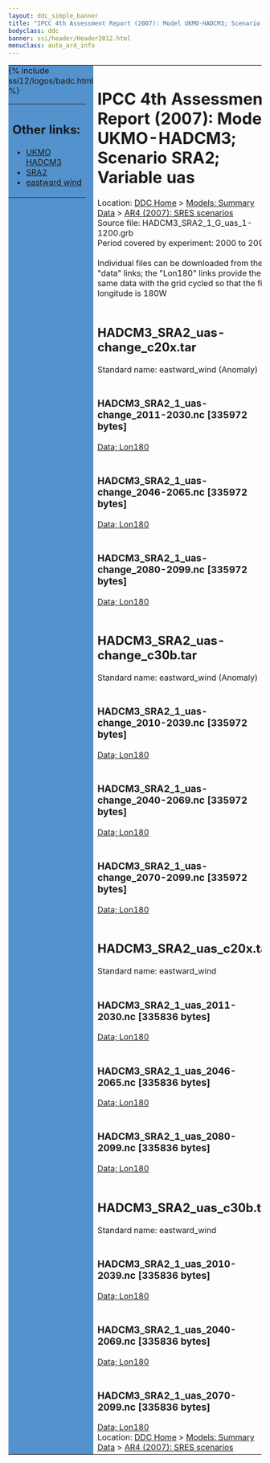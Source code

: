 ```yaml
---
layout: ddc_simple_banner
title: "IPCC 4th Assessment Report (2007): Model UKMO-HADCM3; Scenario SRA2; Variable uas"
bodyclass: ddc
banner: ssi/header/Header2012.html
menuclass: auto_ar4_info
---
```



<table width="100%" border="0" cellspacing="0" cellpadding="0" style="border-collapse: collapse;">
<tr style="margin:0;padding:0;border:0;">
<td style="margin:0;padding:0;border:0;height:1pt;width:150pt;background:#5492CD;" valign="top" >

<div id="lh-col2" class="auto_ar4_info">
<table class="menumain" bgcolor="#5492CD" cellspacing="0" width="100%" border="0">
<tr><td>
<h2> Other links:</h2>
<ul>
<li><a href="/auto/ar4/model-UKMO-HADCM3.html">UKMO<br/>HADCM3</a></li>
<li><a href="/auto/ar4/scenario-SRA2.html">SRA2</a></li>
<li><a href="/auto/ar4/var-eastward_wind.html">eastward wind</a></li>
</ul>
</td></tr>
{% include ssi12/logos/badc.html %}
</table>
</div>
</td>
<td><h1>IPCC 4th Assessment Report (2007): Model UKMO-HADCM3; Scenario SRA2; Variable uas</h1>

<!-- Breadcrumb1 -->
<div id="breadcrumb1" align="left">
Location: <a href="/index.html">DDC Home</a> > <a href="/sim/gcm_clim/">Models: Summary Data</a>
> <a href="/sim/gcm_clim/SRES_AR4/index.html">AR4 (2007): SRES scenarios</a>
</div>
<!-- End of Breadcrumb1 -->Source file: HADCM3_SRA2_1_G_uas_1-1200.grb
<br/>
Period covered by experiment: 2000 to 2099<br/>
<br/>Individual files can be downloaded from the "data" links; the "Lon180" links provide the same data
         with the grid cycled so that the first longitude is 180W<br/>
<br/><h2>HADCM3_SRA2_uas-change_c20x.tar</h2>
Standard name: eastward_wind (Anomaly)<br>
<br/><h3>HADCM3_SRA2_1_uas-change_2011-2030.nc [335972 bytes]</h3>
<a href="/cgi-bin/downl/ar4_nc/uas/HADCM3_SRA2_1_uas-change_2011-2030.nc">Data; </a><a href="/cgi-bin/downl/ar4_nc/uas/HADCM3_SRA2_1_uas-change_2011-2030.cyto180.nc"> Lon180</a><br/>
<br/><h3>HADCM3_SRA2_1_uas-change_2046-2065.nc [335972 bytes]</h3>
<a href="/cgi-bin/downl/ar4_nc/uas/HADCM3_SRA2_1_uas-change_2046-2065.nc">Data; </a><a href="/cgi-bin/downl/ar4_nc/uas/HADCM3_SRA2_1_uas-change_2046-2065.cyto180.nc"> Lon180</a><br/>
<br/><h3>HADCM3_SRA2_1_uas-change_2080-2099.nc [335972 bytes]</h3>
<a href="/cgi-bin/downl/ar4_nc/uas/HADCM3_SRA2_1_uas-change_2080-2099.nc">Data; </a><a href="/cgi-bin/downl/ar4_nc/uas/HADCM3_SRA2_1_uas-change_2080-2099.cyto180.nc"> Lon180</a><br/>
<br/><h2>HADCM3_SRA2_uas-change_c30b.tar</h2>
Standard name: eastward_wind (Anomaly)<br>
<br/><h3>HADCM3_SRA2_1_uas-change_2010-2039.nc [335972 bytes]</h3>
<a href="/cgi-bin/downl/ar4_nc/uas/HADCM3_SRA2_1_uas-change_2010-2039.nc">Data; </a><a href="/cgi-bin/downl/ar4_nc/uas/HADCM3_SRA2_1_uas-change_2010-2039.cyto180.nc"> Lon180</a><br/>
<br/><h3>HADCM3_SRA2_1_uas-change_2040-2069.nc [335972 bytes]</h3>
<a href="/cgi-bin/downl/ar4_nc/uas/HADCM3_SRA2_1_uas-change_2040-2069.nc">Data; </a><a href="/cgi-bin/downl/ar4_nc/uas/HADCM3_SRA2_1_uas-change_2040-2069.cyto180.nc"> Lon180</a><br/>
<br/><h3>HADCM3_SRA2_1_uas-change_2070-2099.nc [335972 bytes]</h3>
<a href="/cgi-bin/downl/ar4_nc/uas/HADCM3_SRA2_1_uas-change_2070-2099.nc">Data; </a><a href="/cgi-bin/downl/ar4_nc/uas/HADCM3_SRA2_1_uas-change_2070-2099.cyto180.nc"> Lon180</a><br/>
<br/><h2>HADCM3_SRA2_uas_c20x.tar</h2>
Standard name: eastward_wind<br>
<br/><h3>HADCM3_SRA2_1_uas_2011-2030.nc [335836 bytes]</h3>
<a href="/cgi-bin/downl/ar4_nc/uas/HADCM3_SRA2_1_uas_2011-2030.nc">Data; </a><a href="/cgi-bin/downl/ar4_nc/uas/HADCM3_SRA2_1_uas_2011-2030.cyto180.nc"> Lon180</a><br/>
<br/><h3>HADCM3_SRA2_1_uas_2046-2065.nc [335836 bytes]</h3>
<a href="/cgi-bin/downl/ar4_nc/uas/HADCM3_SRA2_1_uas_2046-2065.nc">Data; </a><a href="/cgi-bin/downl/ar4_nc/uas/HADCM3_SRA2_1_uas_2046-2065.cyto180.nc"> Lon180</a><br/>
<br/><h3>HADCM3_SRA2_1_uas_2080-2099.nc [335836 bytes]</h3>
<a href="/cgi-bin/downl/ar4_nc/uas/HADCM3_SRA2_1_uas_2080-2099.nc">Data; </a><a href="/cgi-bin/downl/ar4_nc/uas/HADCM3_SRA2_1_uas_2080-2099.cyto180.nc"> Lon180</a><br/>
<br/><h2>HADCM3_SRA2_uas_c30b.tar</h2>
Standard name: eastward_wind<br>
<br/><h3>HADCM3_SRA2_1_uas_2010-2039.nc [335836 bytes]</h3>
<a href="/cgi-bin/downl/ar4_nc/uas/HADCM3_SRA2_1_uas_2010-2039.nc">Data; </a><a href="/cgi-bin/downl/ar4_nc/uas/HADCM3_SRA2_1_uas_2010-2039.cyto180.nc"> Lon180</a><br/>
<br/><h3>HADCM3_SRA2_1_uas_2040-2069.nc [335836 bytes]</h3>
<a href="/cgi-bin/downl/ar4_nc/uas/HADCM3_SRA2_1_uas_2040-2069.nc">Data; </a><a href="/cgi-bin/downl/ar4_nc/uas/HADCM3_SRA2_1_uas_2040-2069.cyto180.nc"> Lon180</a><br/>
<br/><h3>HADCM3_SRA2_1_uas_2070-2099.nc [335836 bytes]</h3>
<a href="/cgi-bin/downl/ar4_nc/uas/HADCM3_SRA2_1_uas_2070-2099.nc">Data; </a><a href="/cgi-bin/downl/ar4_nc/uas/HADCM3_SRA2_1_uas_2070-2099.cyto180.nc"> Lon180</a><br/>
<!-- Breadcrumb2 -->
<div id="breadcrumb2" align="left">
Location: <a href="/index.html">DDC Home</a> > <a href="/sim/gcm_clim/">Models: Summary Data</a>
> <a href="/sim/gcm_clim/SRES_AR4/index.html">AR4 (2007): SRES scenarios</a>
</div>
<!-- End of Breadcrumb2 --></td></tr></table>
